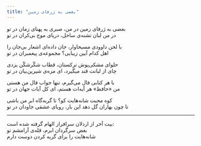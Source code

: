 ```yaml
---
title: "بغضی به ژرفای زمین"
---
```


بغضی به ژرفای زمین در من، صبری به پهنای زمان در تو  
در من لبان تشنه‌ی ساحل، دریای موج بی‌کران در تو  

با لحن داوودی مسیحاوار، جان داده‌ای اشعار بی‌جان را  
اهل کدام آیین زیبایی؟ مجموعه‌ی پیغمبران در تو  

حلوای مشکی‌پوش ترکستان، قطاب شکّرشکّن یزدی  
چای از لبانت قند میگیرد، ای مزه‌ی شیرین‌بیان در تو  

با هر کتابی فال می‌گیرم، تنها جواب فال من هستی  
من «حافظ» هر آیه‌ات هستم، ای کل آیات جهان در تو  

کوه محبت شانه‌هایت کو؟ تا گریه‌گاه ابر من باشی  
تا چون بهاران گل دهد این بار، رویای عشقی جاودان در تو

---
بیت آخر از اردلان سرافراز الهام گرفته شده است:  
بغض سرگردان ابرم، قله‌ی آرامشم تو  
شانه‌هایت را برای گریه کردن دوست دارم

